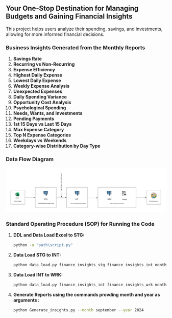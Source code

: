 ## Your One-Stop Destination for Managing Budgets and Gaining Financial Insights

This project helps users analyze their spending, savings, and investments, allowing for more informed financial decisions.

### Business Insights Generated from the Monthly Reports

1.   **Savings Rate**
2.   **Recurring vs Non-Recurring**
3.   **Expense Efficiency**
4.   **Highest Daily Expense**
5.   **Lowest Daily Expense**
6.   **Weekly Expense Analysis**
7.   **Unexpected Expenses**
8.   **Daily Spending Variance**
9.   **Opportunity Cost Analysis**
10.   **Psychological Spending**
11.   **Needs, Wants, and Investments**
12.   **Pending Payments**
13.   **1st 15 Days vs Last 15 Days**
14.   **Max Expense Category**
15.   **Top N Expense Categories**
16.   **Weekdays vs Weekends**
17.   **Category-wise Distribution by Day Type**

### Data Flow Diagram

![Data Flow](Data_Flow.png)

### Standard Operating Procedure (SOP) for Running the Code

1. **DDL and Data Load Excel to STG:**  
   ```bash
   python -u "path\script.py"

2. **Data Load STG to INT:**
   ```bash
   python data_load.py finance_insights_stg finance_insights_int month_year

3. **Data Load INT to WRK:**
   ```bash
   python data_load.py finance_insights_int finance_insights_wrk month_year
4. **Generate Reports using the commands provding month and year as arguments :**
   ```bash
   python Generate_insights.py --month september --year 2024
